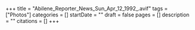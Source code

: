 +++
title = "Abilene_Reporter_News_Sun_Apr_12_1992_.avif"
tags = ["Photos"]
categories = []
startDate = ""
draft = false
pages = []
description = ""
citations = []
+++
